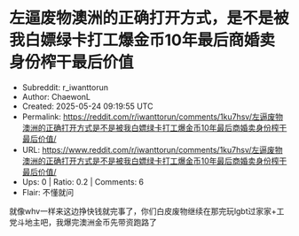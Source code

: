 # 左逼废物澳洲的正确打开方式，是不是被我白嫖绿卡打工爆金币10年最后商婚卖身份榨干最后价值

- Subreddit: r_iwanttorun
- Author: ChaewonL
- Created: 2025-05-24 09:19:55 UTC
- Permalink: https://reddit.com/r/iwanttorun/comments/1ku7hsv/左逼废物澳洲的正确打开方式是不是被我白嫖绿卡打工爆金币10年最后商婚卖身份榨干最后价值/
- URL: https://www.reddit.com/r/iwanttorun/comments/1ku7hsv/左逼废物澳洲的正确打开方式是不是被我白嫖绿卡打工爆金币10年最后商婚卖身份榨干最后价值/
- Ups: 0 | Ratio: 0.2 | Comments: 6
- Flair: 不懂就问


就像whv一样来这边挣快钱就完事了，你们白皮废物继续在那完玩lgbt过家家+工党斗地主吧，我爆完澳洲金币先带资跑路了

